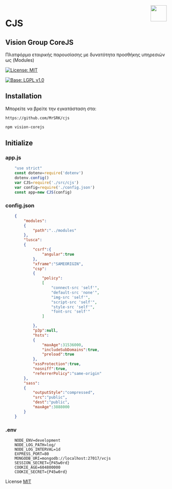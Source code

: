 <img src="https://www.visionadv.gr/images/logo-new.png" align="right"  height="50"/>

# CJS
## Vision Group CoreJS

Πλατφόρμα εταιρικής παρουσίασης με δυνατότητα προσθήκης υπηρεσιών ως (Modules)

[![License: MIT](https://img.shields.io/badge/License-MIT-blue.svg)](https://github.com/MrSRK/cjs/blob/master/readme.md)

[![Base: LGPL v1.0](https://img.shields.io/badge/Author-Vision%20Web-red.svg)](https://web.visionadv.gr)

## Installation
Μπορείτε να βρείτε την εγκατάσταση στα:
```git
https://github.com/MrSRK/cjs
```
```bash
npm vision-corejs
```
## Initialize
### app.js
```javascript
    "use strict"
    const dotenv=require('dotenv')
    dotenv.config()
    var CJS=require('./src/cjs')
    var config=require('./config.json')
    const app=new CJS(config)
```
### config.json
```json
    {
        "modules":
        {
            "path":"../modules"
        },
        "lusca":
        {
            "csrf":{
                "angular":true
            },
            "xframe":"SAMEORIGIN",
            "csp":
            {
                "policy":
                [
                    "connect-src 'self'",
                    "default-src 'none'",
                    "img-src 'self'",
                    "script-src 'self'",
                    "style-src 'self'",
                    "font-src 'self'"
                ]

            },
            "p3p":null,
            "hsts":
            {
                "maxAge":31536000,
                "includeSubDomains":true,
                "preload":true
            },
            "xssProtection":true,
            "nosniff":true,
            "referrerPolicy":"same-origin"
        },
        "sass":
        {
            "outputStyle":"compressed",
            "src":"public",
            "dest":"public",
            "maxAge":3888000
        }
    }
```
### .env
```env
    NODE_ENV=development
    NODE_LOG_PATH=log/
    NODE_LOG_INTERVAL=1d
    EXPRESS_PORT=80
    MONGODB_URI=mongodb://localhost:27017/vcjs
    SESSION_SECRET={P45w0rd}
    COOKIE_AGE=604800000
    COOKIE_SECRET={P45w0rd}
```

License
[MIT](https://github.com/MrSRK/cjs/blob/master/license)